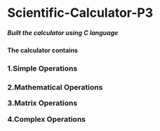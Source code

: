 # Scientific-Calculator-P3
<h5>Built the calculator using C language<h5> 

<p><h4>The calculator contains<h4>
<p><h3>1.Simple Operations<h3><p>
<p>2.Mathematical Operations<p>
<p>3.Matrix Operations<p>
  
<p>4.Complex Operations<p>
  
